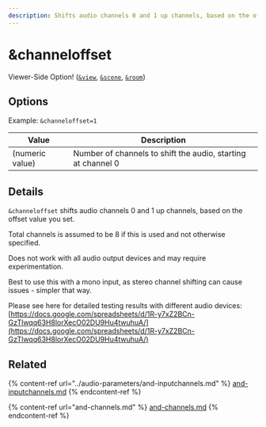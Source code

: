 ```yaml
---
description: Shifts audio channels 0 and 1 up channels, based on the offset value
---
```


# \&channeloffset

Viewer-Side Option! ([`&view`](view.md), [`&scene`](scene.md), [`&room`](../../general-settings/room.md))

## Options

Example: `&channeloffset=1`

| Value           | Description                                                  |
| --------------- | ------------------------------------------------------------ |
| (numeric value) | Number of channels to shift the audio, starting at channel 0 |

## Details

`&channeloffset` shifts audio channels 0 and 1 up channels, based on the offset value you set.

Total channels is assumed to be 8 if this is used and not otherwise specified.

Does not work with all audio output devices and may require experimentation.

Best to use this with a mono input, as stereo channel shifting can cause issues - simpler that way.

Please see here for detailed testing results with different audio devices: [https://docs.google.com/spreadsheets/d/1R-y7xZ2BCn-GzTlwqq63H8lorXecO02DU9Hu4twuhuA/](https://docs.google.com/spreadsheets/d/1R-y7xZ2BCn-GzTlwqq63H8lorXecO02DU9Hu4twuhuA/)

## Related

{% content-ref url="../audio-parameters/and-inputchannels.md" %}
[and-inputchannels.md](../audio-parameters/and-inputchannels.md)
{% endcontent-ref %}

{% content-ref url="and-channels.md" %}
[and-channels.md](and-channels.md)
{% endcontent-ref %}
